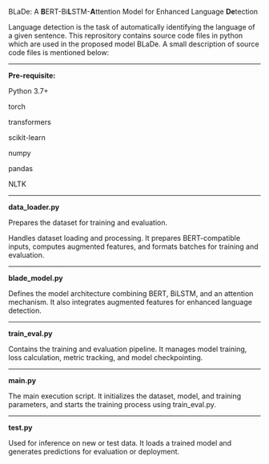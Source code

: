 BLaDe: A **B**ERT-Bi**L**STM-**A**ttention Model for Enhanced Language **De**tection

Language detection is the task of automatically identifying the language of a given sentence. This reprository contains source code files in python which are used in the proposed model BLaDe. A small description of source code files is mentioned below:

---------------------------------------
**Pre-requisite:**

Python 3.7+

torch

transformers

scikit-learn

numpy

pandas

NLTK

---------------------------------------
**data_loader.py**

Prepares the dataset for training and evaluation.

Handles dataset loading and processing. It prepares BERT-compatible inputs, computes augmented features, and formats batches for training and evaluation.

---------------------------------------
**blade_model.py**

Defines the model architecture combining BERT, BiLSTM, and an attention mechanism. It also integrates augmented features for enhanced language detection.

---------------------------------------
**train_eval.py**

Contains the training and evaluation pipeline. It manages model training, loss calculation, metric tracking, and model checkpointing.

---------------------------------------
**main.py**

The main execution script. It initializes the dataset, model, and training parameters, and starts the training process using train_eval.py.

---------------------------------------
**test.py**

Used for inference on new or test data. It loads a trained model and generates predictions for evaluation or deployment.




















